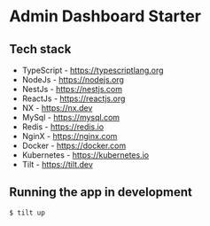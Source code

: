 # Admin Dashboard Starter

## Tech stack

-   TypeScript - https://typescriptlang.org
-   NodeJs - https://nodejs.org
-   NestJs - https://nestjs.com
-   ReactJs - https://reactjs.org
-   NX - https://nx.dev
-   MySql - https://mysql.com
-   Redis - https://redis.io
-   NginX - https://nginx.com
-   Docker - https://docker.com
-   Kubernetes - https://kubernetes.io
-   Tilt - https://tilt.dev

## Running the app in development

```bash
$ tilt up
```
